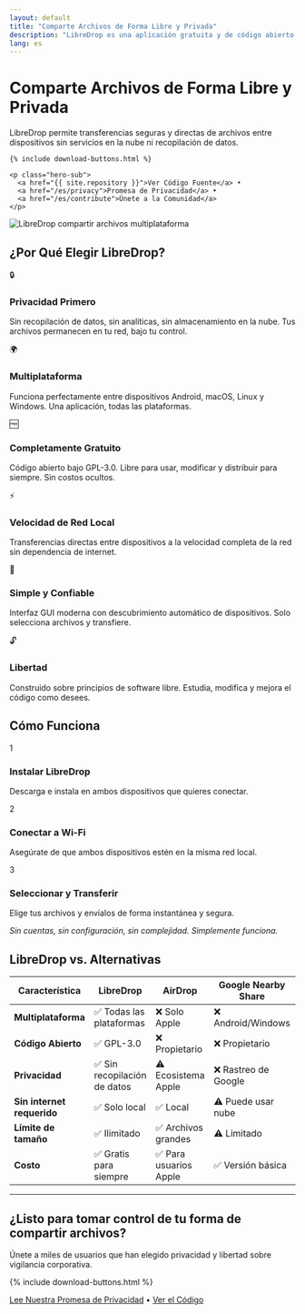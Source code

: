 ```yaml
---
layout: default
title: "Comparte Archivos de Forma Libre y Privada"
description: "LibreDrop es una aplicación gratuita y de código abierto para compartir archivos de forma segura entre dispositivos sin dependencia de la nube."
lang: es
---
```


<div class="hero">
  <div class="hero-content">
    <h1>Comparte Archivos de Forma Libre y Privada</h1>
    <p class="lead">LibreDrop permite transferencias seguras y directas de archivos entre dispositivos sin servicios en la nube ni recopilación de datos.</p>
    
    {% include download-buttons.html %}
    
    <p class="hero-sub">
      <a href="{{ site.repository }}">Ver Código Fuente</a> • 
      <a href="/es/privacy">Promesa de Privacidad</a> • 
      <a href="/es/contribute">Únete a la Comunidad</a>
    </p>
  </div>
  
  <div class="hero-image">
    <img src="/assets/images/libredrop-hero.png" alt="LibreDrop compartir archivos multiplataforma" />
  </div>
</div>

## ¿Por Qué Elegir LibreDrop?

<div class="features-grid">
  <div class="feature">
    <div class="feature-icon">🔒</div>
    <h3>Privacidad Primero</h3>
    <p>Sin recopilación de datos, sin analíticas, sin almacenamiento en la nube. Tus archivos permanecen en tu red, bajo tu control.</p>
  </div>
  
  <div class="feature">
    <div class="feature-icon">🌍</div>
    <h3>Multiplataforma</h3>
    <p>Funciona perfectamente entre dispositivos Android, macOS, Linux y Windows. Una aplicación, todas las plataformas.</p>
  </div>
  
  <div class="feature">
    <div class="feature-icon">🆓</div>
    <h3>Completamente Gratuito</h3>
    <p>Código abierto bajo GPL-3.0. Libre para usar, modificar y distribuir para siempre. Sin costos ocultos.</p>
  </div>
  
  <div class="feature">
    <div class="feature-icon">⚡</div>
    <h3>Velocidad de Red Local</h3>
    <p>Transferencias directas entre dispositivos a la velocidad completa de la red sin dependencia de internet.</p>
  </div>
  
  <div class="feature">
    <div class="feature-icon">🎯</div>
    <h3>Simple y Confiable</h3>
    <p>Interfaz GUI moderna con descubrimiento automático de dispositivos. Solo selecciona archivos y transfiere.</p>
  </div>
  
  <div class="feature">
    <div class="feature-icon">🔓</div>
    <h3>Libertad</h3>
    <p>Construido sobre principios de software libre. Estudia, modifica y mejora el código como desees.</p>
  </div>
</div>

## Cómo Funciona

<div class="how-it-works">
  <div class="step">
    <div class="step-number">1</div>
    <h3>Instalar LibreDrop</h3>
    <p>Descarga e instala en ambos dispositivos que quieres conectar.</p>
  </div>
  
  <div class="step">
    <div class="step-number">2</div>
    <h3>Conectar a Wi-Fi</h3>
    <p>Asegúrate de que ambos dispositivos estén en la misma red local.</p>
  </div>
  
  <div class="step">
    <div class="step-number">3</div>
    <h3>Seleccionar y Transferir</h3>
    <p>Elige tus archivos y envíalos de forma instantánea y segura.</p>
  </div>
</div>

<p class="text-center"><em>Sin cuentas, sin configuración, sin complejidad. Simplemente funciona.</em></p>

## LibreDrop vs. Alternativas

| Característica | LibreDrop | AirDrop | Google Nearby Share | WeTransfer |
|----------------|-----------|---------|-------------------|------------|
| **Multiplataforma** | ✅ Todas las plataformas | ❌ Solo Apple | ❌ Android/Windows | ✅ Basado en navegador |
| **Código Abierto** | ✅ GPL-3.0 | ❌ Propietario | ❌ Propietario | ❌ Propietario |
| **Privacidad** | ✅ Sin recopilación de datos | ⚠️ Ecosistema Apple | ❌ Rastreo de Google | ❌ Almacenamiento en nube |
| **Sin internet requerido** | ✅ Solo local | ✅ Local | ⚠️ Puede usar nube | ❌ Requiere internet |
| **Límite de tamaño** | ✅ Ilimitado | ✅ Archivos grandes | ⚠️ Limitado | ❌ Límite 2GB |
| **Costo** | ✅ Gratis para siempre | ✅ Para usuarios Apple | ✅ Versión básica | ❌ Funciones premium |

---

<div class="cta-section">
  <h2>¿Listo para tomar control de tu forma de compartir archivos?</h2>
  <p>Únete a miles de usuarios que han elegido privacidad y libertad sobre vigilancia corporativa.</p>
  
  {% include download-buttons.html %}
  
  <p class="cta-sub">
    <a href="/es/privacy">Lee Nuestra Promesa de Privacidad</a> • 
    <a href="{{ site.repository }}">Ver el Código</a>
  </p>
</div>
